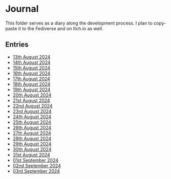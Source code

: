 <!--
SPDX-FileCopyrightText: 2024 André Jaenisch

SPDX-License-Identifier: AGPL-3.0-or-later
-->

# Journal

This folder serves as a diary along the development process.
I plan to copy-paste it to the Fediverse and on Itch.io as well.

## Entries

- [13th August 2024](./2024-08-13.md)
- [14th August 2024](./2024-08-14.md)
- [15th August 2024](./2024-08-15.md)
- [16th August 2024](./2024-08-16.md)
- [17th August 2024](./2024-08-17.md)
- [18th August 2024](./2024-08-18.md)
- [19th August 2024](./2024-08-19.md)
- [20th August 2024](./2024-08-20.md)
- [21st August 2024](./2024-08-21.md)
- [22nd August 2024](./2024-08-22.md)
- [23rd August 2024](./2024-08-23.md)
- [24th August 2024](./2024-08-24.md)
- [25th August 2024](./2024-08-25.md)
- [26th August 2024](./2024-08-26.md)
- [27th August 2024](./2024-08-27.md)
- [28th August 2024](./2024-08-28.md)
- [29th August 2024](./2024-08-29.md)
- [30th August 2024](./2024-08-30.md)
- [31st August 2024](./2024-08-31.md)
- [01st September 2024](./2024-09-01.md)
- [02nd September 2024](./2024-09-02.md)
- [03rd September 2024](./2024-09-03.md)

